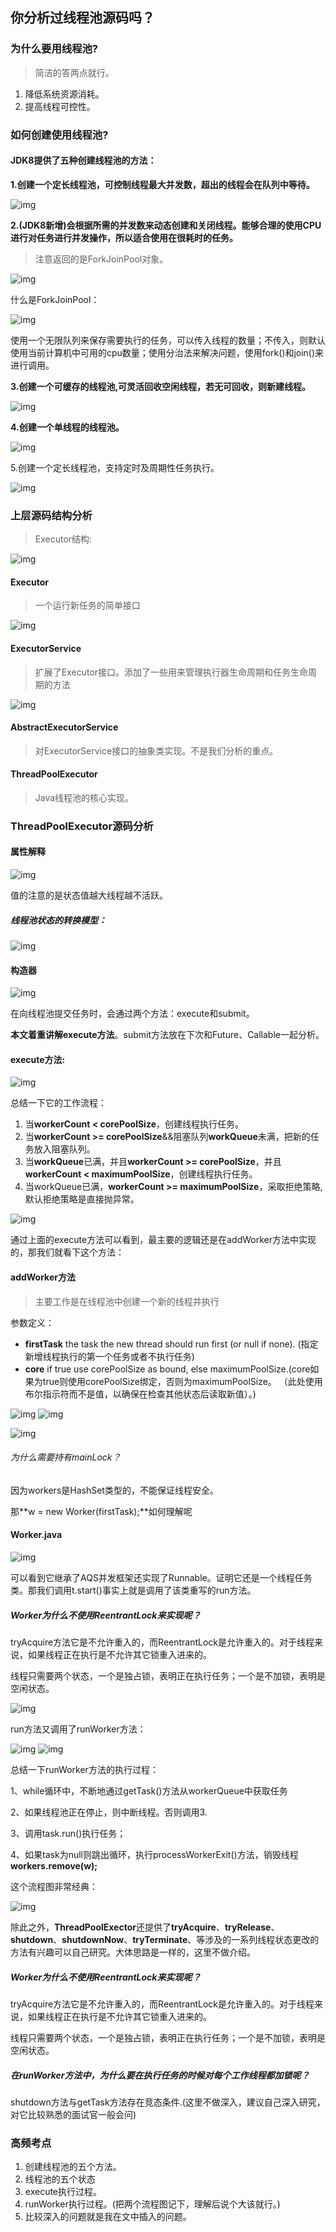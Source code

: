 ## 你分析过线程池源码吗？

### 为什么要用线程池?

> 简洁的答两点就行。

1. 降低系统资源消耗。
2. 提高线程可控性。

### 如何创建使用线程池?

#### JDK8提供了五种创建线程池的方法：

**1.创建一个定长线程池，可控制线程最大并发数，超出的线程会在队列中等待。**


![img](https://mmbiz.qpic.cn/mmbiz_png/CvQa8Yf8vq14V2rG6cErjtZUw6u0rg4v2ibqEyxclicxutkUuGiamylIPc59GVErBdTvkCZ3m1rD4HJsR6cH71XMQ/640?wx_fmt=png&tp=webp&wxfrom=5&wx_lazy=1&wx_co=1)

**2.(JDK8新增)会根据所需的并发数来动态创建和关闭线程。能够合理的使用CPU进行对任务进行并发操作，所以适合使用在很耗时的任务。**

> 注意返回的是ForkJoinPool对象。

![img](https://mmbiz.qpic.cn/mmbiz_png/CvQa8Yf8vq14V2rG6cErjtZUw6u0rg4vQZrGjBSo3hwKcry7fphRRA1ibxPt0Heblwdg3AoD0vlfn6p0Uciahltw/640?wx_fmt=png&tp=webp&wxfrom=5&wx_lazy=1&wx_co=1)

什么是ForkJoinPool：

![img](https://mmbiz.qpic.cn/mmbiz_png/CvQa8Yf8vq14V2rG6cErjtZUw6u0rg4vRpE0n4I3iaRiaYmaLibUGVa6cK994BzSR0n2LCqwialmS7xtX5BhaoQxfw/640?wx_fmt=png&tp=webp&wxfrom=5&wx_lazy=1&wx_co=1)

使用一个无限队列来保存需要执行的任务，可以传入线程的数量；不传入，则默认使用当前计算机中可用的cpu数量；使用分治法来解决问题，使用fork()和join()来进行调用。

**3.创建一个可缓存的线程池,可灵活回收空闲线程，若无可回收，则新建线程。**

![img](https://mmbiz.qpic.cn/mmbiz_png/CvQa8Yf8vq14V2rG6cErjtZUw6u0rg4v6iaAcH1NZIibqicicWMGXHP6JX12ApbRyGWb2Gsrwu7LFzfP7KsAlwPeTg/640?wx_fmt=png&tp=webp&wxfrom=5&wx_lazy=1&wx_co=1)

**4.创建一个单线程的线程池。**

![img](https://mmbiz.qpic.cn/mmbiz_png/CvQa8Yf8vq14V2rG6cErjtZUw6u0rg4v1g3W7Kqesodl5Ej0kTLsY7YBoFmZJic51Lg1KfUayeibVp8AQ7RW4BGQ/640?wx_fmt=png&tp=webp&wxfrom=5&wx_lazy=1&wx_co=1)

5.创建一个定长线程池，支持定时及周期性任务执行。

![img](https://mmbiz.qpic.cn/mmbiz_png/CvQa8Yf8vq14V2rG6cErjtZUw6u0rg4vSYMwOGZXcTTzdiatJdV2O7jXpAtiajicXIekh2MN0zQ33c36x88fQXiabA/640?wx_fmt=png&tp=webp&wxfrom=5&wx_lazy=1&wx_co=1)

### 上层源码结构分析

> Executor结构:


![img](https://mmbiz.qpic.cn/mmbiz/CvQa8Yf8vq14V2rG6cErjtZUw6u0rg4vvEpian0JnQicXpU18ySiaPl2AerOuJcq7hWibJiaHz1icVxOgianDazRIJv5Q/640?wx_fmt=other&tp=webp&wxfrom=5&wx_lazy=1&wx_co=1)

#### Executor

> 一个运行新任务的简单接口

![img](https://mmbiz.qpic.cn/mmbiz_png/CvQa8Yf8vq14V2rG6cErjtZUw6u0rg4vvujeE0yy7iay7rWXfS4vy96wkibaZme4v70Mp6oBehiaiaO7FXQqZOMBaQ/640?wx_fmt=png&tp=webp&wxfrom=5&wx_lazy=1&wx_co=1)

#### ExecutorService

> 扩展了Executor接口。添加了一些用来管理执行器生命周期和任务生命周期的方法

![img](https://mmbiz.qpic.cn/mmbiz/CvQa8Yf8vq14V2rG6cErjtZUw6u0rg4vu1bKlJDicXqZsZUSYOrpNJLNk0ibFJy5BThzjuwTxMlEmIAu07LLgRHQ/640?wx_fmt=other&tp=webp&wxfrom=5&wx_lazy=1&wx_co=1)

#### AbstractExecutorService

> 对ExecutorService接口的抽象类实现。不是我们分析的重点。

#### ThreadPoolExecutor

> Java线程池的核心实现。

### ThreadPoolExecutor源码分析

#### 属性解释

![img](https://mmbiz.qpic.cn/mmbiz_png/CvQa8Yf8vq14V2rG6cErjtZUw6u0rg4vbG2bWceMvzia5ibLnrjYFL1FT3go1CZrev5RoAIRQ8aCBWibKknvCafvA/640?wx_fmt=png&tp=webp&wxfrom=5&wx_lazy=1&wx_co=1)

值的注意的是状态值越大线程越不活跃。

##### 线程池状态的转换模型：

![img](https://mmbiz.qpic.cn/mmbiz/CvQa8Yf8vq14V2rG6cErjtZUw6u0rg4vZ99ZhicDBuyXkoVNJwwDKce6xiad9WtHciaQAqGfCmOgrkibGKcXfRWibew/640?wx_fmt=other&tp=webp&wxfrom=5&wx_lazy=1&wx_co=1)

#### 构造器

![img](https://mmbiz.qpic.cn/mmbiz_png/CvQa8Yf8vq14V2rG6cErjtZUw6u0rg4vFm341t0XXsv3olUicUq1nYrdJXUpVd50Xx4WQ0UBDOYaQXFmXzfU7ng/640?wx_fmt=png&tp=webp&wxfrom=5&wx_lazy=1&wx_co=1)

在向线程池提交任务时，会通过两个方法：execute和submit。

**本文着重讲解execute方法**。submit方法放在下次和Future、Callable一起分析。

#### execute方法:

![img](https://mmbiz.qpic.cn/mmbiz_png/CvQa8Yf8vq14V2rG6cErjtZUw6u0rg4vBwxhVLicOiaFE5vyMb1QibibXJYQoU2mibFndx7GeIoNj66yXu0vg3COE5g/640?wx_fmt=png&tp=webp&wxfrom=5&wx_lazy=1&wx_co=1)

总结一下它的工作流程：

1. 当**workerCount < corePoolSize**，创建线程执行任务。
2. 当**workerCount >= corePoolSize**&&阻塞队列**workQueue**未满，把新的任务放入阻塞队列。
3. 当**workQueue**已满，并且**workerCount >= corePoolSize**，并且**workerCount < maximumPoolSize**，创建线程执行任务。
4. 当workQueue已满，**workerCount >= maximumPoolSize**，采取拒绝策略,默认拒绝策略是直接抛异常。

![img](https://mmbiz.qpic.cn/mmbiz/CvQa8Yf8vq14V2rG6cErjtZUw6u0rg4vAtr8nh8HXibsXOpGx5eiaV7xicsUywiaicXknNp4nia3U3vm39ibPwokiajRfg/640?wx_fmt=other&tp=webp&wxfrom=5&wx_lazy=1&wx_co=1)

通过上面的execute方法可以看到，最主要的逻辑还是在addWorker方法中实现的，那我们就看下这个方法：

#### addWorker方法

> 主要工作是在线程池中创建一个新的线程并执行

参数定义：

- **firstTask** the task the new thread should run first (or null if none). (指定新增线程执行的第一个任务或者不执行任务)
- **core** if true use corePoolSize as bound, else maximumPoolSize.(core如果为true则使用corePoolSize绑定，否则为maximumPoolSize。 （此处使用布尔指示符而不是值，以确保在检查其他状态后读取新值）。)

![img](https://mmbiz.qpic.cn/mmbiz_png/CvQa8Yf8vq14V2rG6cErjtZUw6u0rg4vpmB8E4hVXAeibR435YakjHSTuicJ7PPSp4AMDMa4ribDHoNrZOqanTAmw/640?wx_fmt=png&tp=webp&wxfrom=5&wx_lazy=1&wx_co=1)
![img](https://mmbiz.qpic.cn/mmbiz_png/CvQa8Yf8vq14V2rG6cErjtZUw6u0rg4vu6rYxbeCl2MhyPAIic1iaSHf6O4LMgWHCN4Gbb2rickmkTrzFr2qvicE3A/640?wx_fmt=png&tp=webp&wxfrom=5&wx_lazy=1&wx_co=1)

![img](https://mmbiz.qpic.cn/mmbiz_png/CvQa8Yf8vq14V2rG6cErjtZUw6u0rg4vdhrRia1sTibic5QNjiajU9HhSPRfqaGWjwUsTpqOK0DGPbIIPSgSVqXIJQ/640?wx_fmt=png&tp=webp&wxfrom=5&wx_lazy=1&wx_co=1)

###### 为什么需要持有mainLock？

因为workers是HashSet类型的，不能保证线程安全。

那**w = new Worker(firstTask);**如何理解呢

#### Worker.java

![img](https://mmbiz.qpic.cn/mmbiz_png/CvQa8Yf8vq14V2rG6cErjtZUw6u0rg4vqIZyQTA3TT1qryFlx0wUglpMDqGoBVfA9oxZ8HVbhK19w6uqSQAzIg/640?wx_fmt=png&tp=webp&wxfrom=5&wx_lazy=1&wx_co=1)

可以看到它继承了AQS并发框架还实现了Runnable。证明它还是一个线程任务类。那我们调用t.start()事实上就是调用了该类重写的run方法。

##### Worker为什么不使用ReentrantLock来实现呢？

tryAcquire方法它是不允许重入的，而ReentrantLock是允许重入的。对于线程来说，如果线程正在执行是不允许其它锁重入进来的。

线程只需要两个状态，一个是独占锁，表明正在执行任务；一个是不加锁，表明是空闲状态。

![img](https://mmbiz.qpic.cn/mmbiz_png/CvQa8Yf8vq14V2rG6cErjtZUw6u0rg4vE3ezicJ4LLGh3I301KNV8UBc6kx51Ee67drmvkJ3sbgQI2Wia16rvs2g/640?wx_fmt=png&tp=webp&wxfrom=5&wx_lazy=1&wx_co=1)

run方法又调用了runWorker方法：

![img](https://mmbiz.qpic.cn/mmbiz_png/CvQa8Yf8vq14V2rG6cErjtZUw6u0rg4ve6NljLCOdwUUgEtamnKdAEw3JIytbZibCuVaRoQUZwUU9KaY7iaYD68A/640?wx_fmt=png&tp=webp&wxfrom=5&wx_lazy=1&wx_co=1)
![img](https://mmbiz.qpic.cn/mmbiz_png/CvQa8Yf8vq14V2rG6cErjtZUw6u0rg4v3OEjaq84VpvEt7lcdeXIXdA9nXykia8xyLSffP0Epib7qbJfqku3vShw/640?wx_fmt=png&tp=webp&wxfrom=5&wx_lazy=1&wx_co=1)

总结一下runWorker方法的执行过程：

1、while循环中，不断地通过getTask()方法从workerQueue中获取任务

2、如果线程池正在停止，则中断线程。否则调用3.

3、调用task.run()执行任务；

4、如果task为null则跳出循环，执行processWorkerExit()方法，销毁线程**workers.remove(w);**

这个流程图非常经典：

![img](https://mmbiz.qpic.cn/mmbiz/CvQa8Yf8vq14V2rG6cErjtZUw6u0rg4vJpFcjicB3rP0woEjArxnyj7FdManzXajSdYAXxnu54YBMoOCIibVibWtw/640?wx_fmt=other&tp=webp&wxfrom=5&wx_lazy=1&wx_co=1)

除此之外，**ThreadPoolExector**还提供了**tryAcquire**、**tryRelease**、**shutdown**、**shutdownNow**、**tryTerminate**、等涉及的一系列线程状态更改的方法有兴趣可以自己研究。大体思路是一样的，这里不做介绍。

##### Worker为什么不使用ReentrantLock来实现呢？

tryAcquire方法它是不允许重入的，而ReentrantLock是允许重入的。对于线程来说，如果线程正在执行是不允许其它锁重入进来的。

线程只需要两个状态，一个是独占锁，表明正在执行任务；一个是不加锁，表明是空闲状态。

##### 在runWorker方法中，为什么要在执行任务的时候对每个工作线程都加锁呢？

shutdown方法与getTask方法存在竞态条件.(这里不做深入，建议自己深入研究，对它比较熟悉的面试官一般会问)

### 高频考点

1. 创建线程池的五个方法。
2. 线程池的五个状态
3. execute执行过程。
4. runWorker执行过程。(把两个流程图记下，理解后说个大该就行。)
5. 比较深入的问题就是我在文中插入的问题。 

